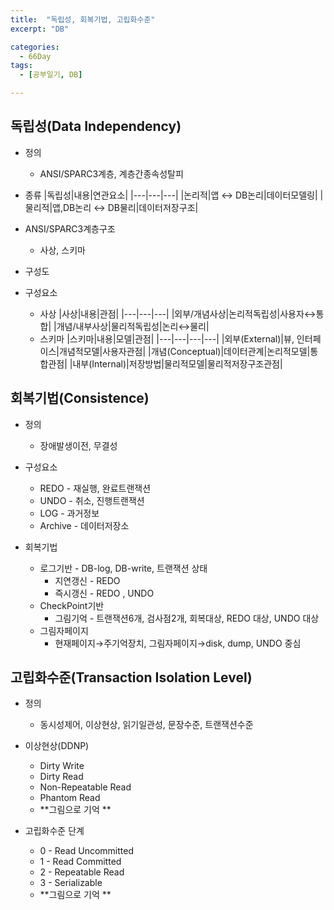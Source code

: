 ```yaml
---
title:  "독립성, 회복기법, 고립화수준"
excerpt: "DB"

categories:
  - 66Day
tags:
  - [공부일기, DB]

---
```




## 독립성(Data Independency)

- 정의
	
	- ANSI/SPARC3계층, 계층간종속성탈피
- 종류 
	|독립성|내용|연관요소|
	|---|---|---|
	|논리적|앱 ↔ DB논리|데이터모델링|
	|물리적|앱,DB논리 ↔ DB물리|데이터저장구조|

- ANSI/SPARC3계층구조
	
	- 사상, 스키마
- 구성도
- 구성요소
	- 사상
		|사상|내용|관점|
		|---|---|---|
		|외부/개념사상|논리적독립성|사용자↔통합|
		|개념/내부사상|물리적독립성|논리↔물리|
	- 스키마
		|스키마|내용|모델|관점|
		|---|---|---|---|
		|외부(External)|뷰, 인터페이스|개념적모델|사용자관점|
		|개념(Conceptual)|데이터관계|논리적모델|통합관점|
		|내부(Internal)|저장방법|물리적모델|물리적저장구조관점|




## 회복기법(Consistence)

- 정의
	- 장애발생이전, 무결성
- 구성요소
	- REDO - 재실행, 완료트랜잭션
	- UNDO - 취소, 진행트랜잭션
	- LOG - 과거정보
	- Archive - 데이터저장소
	
- 회복기법
	- 로그기반 - DB-log, DB-write, 트랜잭션 상태
		- 지연갱신 - REDO 
		- 즉시갱신 - REDO , UNDO 
	- CheckPoint기반
		- 그림기억 - 트랜잭션6개, 검사점2개, 회복대상, REDO 대상, UNDO 대상
	- 그림자페이지
		- 현재페이지→주기억장치, 그림자페이지→disk, dump, UNDO 중심



## 고립화수준(Transaction Isolation Level)

- 정의
	- 동시성제어, 이상현상, 읽기일관성, 문장수준, 트랜잭션수준

- 이상현상(DDNP) 
	- Dirty Write
	- Dirty Read
	- Non-Repeatable Read
	- Phantom Read
	- **그림으로 기억 ** 
	
- 고립화수준 단계
	- 0 - Read Uncommitted
	- 1 - Read Committed
	- 2 - Repeatable Read
	- 3 - Serializable
	- **그림으로 기억 ** 
